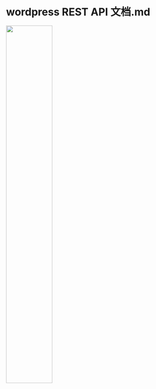 # wordpress REST API 文档.md

<img src="http://static.runoob.com/images/runoob-logo.png" width="50%">
